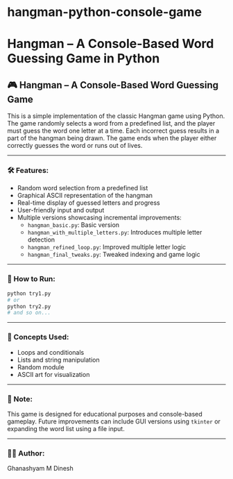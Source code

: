 # hangman-python-console-game
# Hangman – A Console-Based Word Guessing Game in Python

## 🎮 Hangman – A Console-Based Word Guessing Game

This is a simple implementation of the classic Hangman game using Python. The game randomly selects a word from a predefined list, and the player must guess the word one letter at a time. Each incorrect guess results in a part of the hangman being drawn. The game ends when the player either correctly guesses the word or runs out of lives.

---

### 🛠 Features:
- Random word selection from a predefined list
- Graphical ASCII representation of the hangman
- Real-time display of guessed letters and progress
- User-friendly input and output
- Multiple versions showcasing incremental improvements:
  - `hangman_basic.py`: Basic version
  - `hangman_with_multiple_letters.py`: Introduces multiple letter detection
  - `hangman_refined_loop.py`: Improved multiple letter logic
  - `hangman_final_tweaks.py`: Tweaked indexing and game logic

---

### 🚀 How to Run:
```bash
python try1.py
# or
python try2.py
# and so on...
```

---

### 🧠 Concepts Used:
- Loops and conditionals
- Lists and string manipulation
- Random module
- ASCII art for visualization

---

### 📌 Note:
This game is designed for educational purposes and console-based gameplay. Future improvements can include GUI versions using `tkinter` or expanding the word list using a file input.

---

### 👨‍💻 Author:
Ghanashyam M Dinesh
